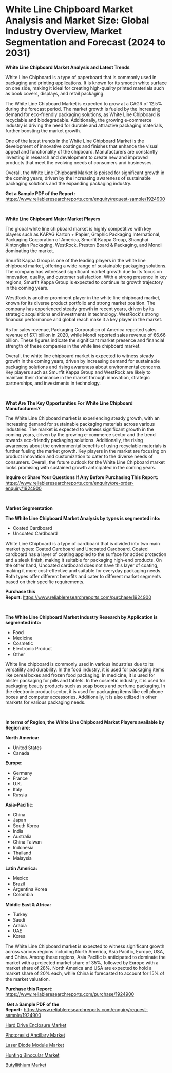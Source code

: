 <p><h1>White Line Chipboard Market Analysis and Market Size: Global Industry Overview, Market Segmentation and Forecast (2024 to 2031)</h1></p><p><strong>White Line Chipboard Market Analysis and Latest Trends</strong></p>
<p><p>White Line Chipboard is a type of paperboard that is commonly used in packaging and printing applications. It is known for its smooth white surface on one side, making it ideal for creating high-quality printed materials such as book covers, displays, and retail packaging.</p><p>The White Line Chipboard Market is expected to grow at a CAGR of 12.5% during the forecast period. The market growth is fueled by the increasing demand for eco-friendly packaging solutions, as White Line Chipboard is recyclable and biodegradable. Additionally, the growing e-commerce industry is driving the need for durable and attractive packaging materials, further boosting the market growth.</p><p>One of the latest trends in the White Line Chipboard Market is the development of innovative coatings and finishes that enhance the visual appeal and functionality of the chipboard. Manufacturers are constantly investing in research and development to create new and improved products that meet the evolving needs of consumers and businesses.</p><p>Overall, the White Line Chipboard Market is poised for significant growth in the coming years, driven by the increasing awareness of sustainable packaging solutions and the expanding packaging industry.</p></p>
<p><strong>Get a Sample PDF of the Report:&nbsp;</strong> <a href="https://www.reliableresearchreports.com/enquiry/request-sample/1924900">https://www.reliableresearchreports.com/enquiry/request-sample/1924900</a></p>
<p>&nbsp;</p>
<p><strong>White Line Chipboard Major Market Players</strong></p>
<p><p>The global white line chipboard market is highly competitive with key players such as KAPAG Karton + Papier, Graphic Packaging International, Packaging Corporation of America, Smurfit Kappa Group, Shanghai Xintonglian Packaging, WestRock, Preston Board & Packaging, and Mondi dominating the market.</p><p>Smurfit Kappa Group is one of the leading players in the white line chipboard market, offering a wide range of sustainable packaging solutions. The company has witnessed significant market growth due to its focus on innovation, quality, and customer satisfaction. With a strong presence in key regions, Smurfit Kappa Group is expected to continue its growth trajectory in the coming years.</p><p>WestRock is another prominent player in the white line chipboard market, known for its diverse product portfolio and strong market position. The company has experienced steady growth in recent years, driven by its strategic acquisitions and investments in technology. WestRock's strong financial performance and global reach make it a key player in the market.</p><p>As for sales revenue, Packaging Corporation of America reported sales revenue of $7.1 billion in 2020, while Mondi reported sales revenue of €6.66 billion. These figures indicate the significant market presence and financial strength of these companies in the white line chipboard market.</p><p>Overall, the white line chipboard market is expected to witness steady growth in the coming years, driven by increasing demand for sustainable packaging solutions and rising awareness about environmental concerns. Key players such as Smurfit Kappa Group and WestRock are likely to maintain their dominance in the market through innovation, strategic partnerships, and investments in technology.</p></p>
<p>&nbsp;</p>
<p><strong>What Are The Key Opportunities For White Line Chipboard Manufacturers?</strong></p>
<p><p>The White Line Chipboard market is experiencing steady growth, with an increasing demand for sustainable packaging materials across various industries. The market is expected to witness significant growth in the coming years, driven by the growing e-commerce sector and the trend towards eco-friendly packaging solutions. Additionally, the rising awareness about the environmental benefits of using recyclable materials is further fueling the market growth. Key players in the market are focusing on product innovation and customization to cater to the diverse needs of consumers. Overall, the future outlook for the White Line Chipboard market looks promising with sustained growth anticipated in the coming years.</p></p>
<p><strong>Inquire or Share Your Questions If Any Before Purchasing This Report:</strong> <a href="https://www.reliableresearchreports.com/enquiry/pre-order-enquiry/1924900">https://www.reliableresearchreports.com/enquiry/pre-order-enquiry/1924900</a></p>
<p>&nbsp;</p>
<p><strong>Market Segmentation</strong></p>
<p><strong>The White Line Chipboard Market Analysis by types is segmented into:</strong></p>
<p><ul><li>Coated Cardboard</li><li>Uncoated Cardboard</li></ul></p>
<p><p>White Line Chipboard is a type of cardboard that is divided into two main market types: Coated Cardboard and Uncoated Cardboard. Coated cardboard has a layer of coating applied to the surface for added protection and a sleek finish, making it suitable for packaging high-end products. On the other hand, Uncoated cardboard does not have this layer of coating, making it more cost-effective and suitable for everyday packaging needs. Both types offer different benefits and cater to different market segments based on their specific requirements.</p></p>
<p><strong>Purchase this Report:&nbsp;</strong><a href="https://www.reliableresearchreports.com/purchase/1924900">https://www.reliableresearchreports.com/purchase/1924900</a></p>
<p>&nbsp;</p>
<p><strong>The White Line Chipboard Market Industry Research by Application is segmented into:</strong></p>
<p><ul><li>Food</li><li>Medicine</li><li>Cosmetic</li><li>Electronic Product</li><li>Other</li></ul></p>
<p><p>White line chipboard is commonly used in various industries due to its versatility and durability. In the food industry, it is used for packaging items like cereal boxes and frozen food packaging. In medicine, it is used for blister packaging for pills and tablets. In the cosmetic industry, it is used for packaging beauty products such as soap boxes and perfume packaging. In the electronic product sector, it is used for packaging items like cell phone boxes and computer accessories. Additionally, it is also utilized in other markets for various packaging needs.</p></p>
<p>&nbsp;</p>
<p><strong>In terms of Region, the White Line Chipboard Market Players available by Region are:</strong></p>
<p>
    <p> <strong> North America: </strong>
        <ul>
            <li>United States</li>
            <li>Canada</li>
        </ul>
        </p> 
    <p> <strong> Europe: </strong>
        <ul>
            <li>Germany</li>
            <li>France</li>
            <li>U.K.</li>
            <li>Italy</li>
            <li>Russia</li>
        </ul>
        </p> 
    <p> <strong> Asia-Pacific: </strong>
        <ul>
            <li>China</li>
            <li>Japan</li>
            <li>South Korea</li>
            <li>India</li>
            <li>Australia</li>
            <li>China Taiwan</li>
            <li>Indonesia</li>
            <li>Thailand</li>
            <li>Malaysia</li>
        </ul>
        </p> 
    <p> <strong> Latin America: </strong>
        <ul>
            <li>Mexico</li>
            <li>Brazil</li>
            <li>Argentina Korea</li>
            <li>Colombia</li>
        </ul>
        </p> 
    <p> <strong> Middle East & Africa: </strong>
        <ul>
            <li>Turkey</li>
            <li>Saudi</li>
            <li>Arabia</li>
            <li>UAE</li>
            <li>Korea</li>
        </ul>
    </p>
    </p>
<p><p>The White Line Chipboard market is expected to witness significant growth across various regions including North America, Asia Pacific, Europe, USA, and China. Among these regions, Asia Pacific is anticipated to dominate the market with a projected market share of 35%, followed by Europe with a market share of 28%. North America and USA are expected to hold a market share of 20% each, while China is forecasted to account for 15% of the market valuation.</p></p>
<p><strong>Purchase this Report: </strong><a href="https://www.reliableresearchreports.com/purchase/1924900">https://www.reliableresearchreports.com/purchase/1924900</a></p>
<p>&nbsp;<strong>Get a Sample PDF of the Report:&nbsp;&nbsp;</strong><a href="https://www.reliableresearchreports.com/enquiry/request-sample/1924900">https://www.reliableresearchreports.com/enquiry/request-sample/1924900</a></p>
<p><strong></strong></p>
<p><p><a href="https://meowing-lemming-dd3.notion.site/Hard-Drive-Enclosure-Market-Size-and-Growth-Market-Segmentation-Regional-and-Country-Breakdowns-a-f3ca01d958f149a2b54983bcdc0053c7">Hard Drive Enclosure Market</a></p><p><a href="https://cute-banjo-8ca.notion.site/Photoresist-Ancillary-Market-Size-Growth-and-Forecast-from-2024-2031-b0ee23df657e45498ea829cbc799177d">Photoresist Ancillary Market</a></p><p><a href="https://view.publitas.com/reportprime-1/laser-diode-module-market-size-market-trends-and-growth-outlook-forecasted-for-period-from-2024-to-2031/">Laser Diode Module Market</a></p><p><a href="https://frill-swim-3cd.notion.site/Hunting-Binocular-Market-Research-Report-Provides-Critical-Insights-that-can-help-Shape-Business-Dev-633e199a66d34a1baa2b7279a2b5ae68">Hunting Binocular Market</a></p><p><a href="https://view.publitas.com/reportprime-1/butyllithium-market-size-growing-and-forecasted-for-period-from-2024-2031-and-provides-complete-market-analysis-of-this-market/">Butyllithium Market</a></p></p>